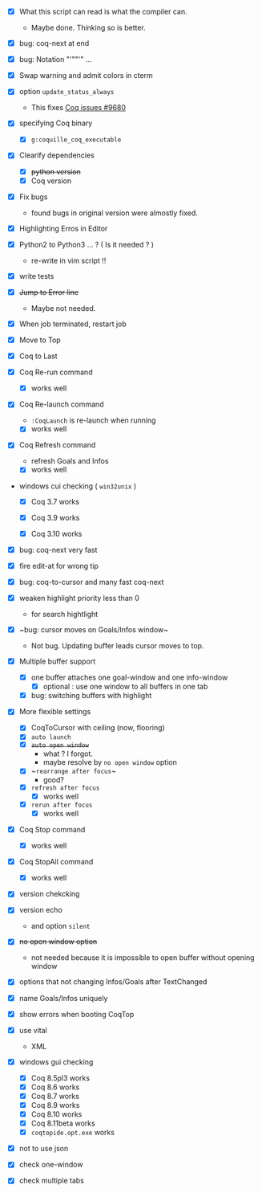 
- [x] What this script can read is what the compiler can.
  - Maybe done. Thinking so is better.


- [x] bug: coq-next at end
- [x] bug: Notation "'""'" ...
- [x] Swap warning and admit colors in cterm

- [x] option `update_status_always`
  - This fixes [Coq issues #9680](https://github.com/coq/coq/issues/9680)

- [x] specifying Coq binary
  - [x] `g:coquille_coq_executable`
- [x] Clearify dependencies
  - [x] ~~python version~~
  - [x] Coq version
- [x] Fix bugs
  - found bugs in original version were almostly fixed.
- [x] Highlighting Erros in Editor
- [x] Python2 to Python3 ... ? ( Is it needed ? )
  - re-write in vim script !!
- [x] write tests

- [x] ~~Jump to Error line~~
  - Maybe not needed.

- [x] When job terminated, restart job
- [x] Move to Top
- [x] Coq to Last
- [x] Coq Re-run command
  - [x] works well
- [x] Coq Re-launch command
  - `:CoqLaunch` is re-launch when running
  - [x] works well
- [x] Coq Refresh command
  - refresh Goals and Infos
  - [x] works well

- windows cui checking ( `win32unix` )
  - [x] Coq 3.7 works
  - [x] Coq 3.9 works
  - [x] Coq 3.10 works


- [x] bug: coq-next very fast

- [x] fire edit-at for wrong tip
- [x] bug: coq-to-cursor and many fast coq-next

- [x] weaken highlight priority less than 0
  - for search hightlight

- [x] ~bug: cursor moves on Goals/Infos window~
  - Not bug. Updating buffer leads cursor moves to top.

- [x] Multiple buffer support
  - [x] one buffer attaches one goal-window and one info-window
    - [x] optional : use one window to all buffers in one tab
  - [x] bug: switching buffers with highlight
- [x] More flexible settings
  - [x] CoqToCursor with ceiling (now, flooring)
  - [x] `auto launch`
  - [x] ~~`auto open window`~~
    - what ? I forgot.
    - maybe resolve by `no open window` option
  - [x] ~`rearrange after focus`~
    - good?
  - [x] `refresh after focus`
    - [x] works well
  - [x] `rerun after focus`
    - [x] works well
- [x] Coq Stop command
  - [x] works well
- [x] Coq StopAll command
  - [x] works well

- [x] version chekcking
- [x] version echo
  - and option `silent`

- [x] ~~no open window option~~
  - not needed because it is impossible to open buffer without
    opening window
- [x] options that not changing Infos/Goals after TextChanged
- [x] name Goals/Infos uniquely
- [x] show errors when booting CoqTop
- [x] use vital
  - XML

- [x] windows gui checking
  - [x] Coq 8.5pl3 works
  - [x] Coq 8.6 works
  - [x] Coq 8.7 works
  - [x] Coq 8.9 works
  - [x] Coq 8.10 works
  - [x] Coq 8.11beta works
  - [x] `coqtopide.opt.exe`  works

- [x] not to use json

- [x] check one-window

- [x] check multiple tabs


